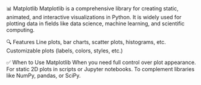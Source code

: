 📊 Matplotlib
Matplotlib is a comprehensive library for creating static, animated, and interactive visualizations in Python. 
It is widely used for plotting data in fields like data science, machine learning, and scientific computing.

🔍 Features
Line plots, bar charts, scatter plots, histograms, etc.
Customizable plots (labels, colors, styles, etc.)

✅ When to Use Matplotlib
When you need full control over plot appearance.
For static 2D plots in scripts or Jupyter notebooks.
To complement libraries like NumPy, pandas, or SciPy.
